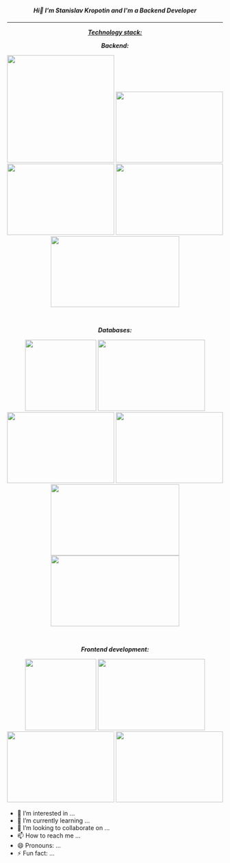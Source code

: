 <div id="header" align="center">
<h4><p><em><strong>Hi👋 I'm Stanislav Kropotin and I'm a Backend Developer</strong></em></p><h4></div>
<hr>
<div id="header" align="center">
<p><span style="text-decoration: underline;"><em><strong>Technology stack:</strong></em></span></p></div>
<div id="header" align="center">
<p dir="auto"><em><strong>Backend:</strong></em></p></div>
<div id="header" align="center">
  <img src="https://github.com/StanislavKropotin/images/blob/main/python.PNG?raw=true" width="250"/>
  <img src="https://github.com/StanislavKropotin/images/blob/main/fastapi.PNG?raw=true" height="165.5" width="250"/>
  <img src="https://github.com/StanislavKropotin/images/blob/main/django.PNG?raw=true" height="165.5" width="250"/>
  <img src="https://github.com/StanislavKropotin/images/blob/main/celery.PNG?raw=true" height="165.5" width="250"/>
  <img src="https://github.com/StanislavKropotin/images/blob/main/SQLAlchimy.PNG?raw=true" height="165.5" width="300"/>
</div>
  
<p style="text-align: right;">&nbsp;</p>

<div id="header" align="center">
<p dir="auto"><em><strong>Databases:</strong></em></p></div>
<div id="header" align="center">
  <img src="https://github.com/StanislavKropotin/images/blob/main/posqre.PNG?raw=true" height="165.5 width="250"/>
  <img src="https://github.com/StanislavKropotin/images/blob/main/pgadmin.PNG?raw=true" height="165.5" width="250"/>
  <img src="https://github.com/StanislavKropotin/images/blob/main/sql.PNG?raw=true" height="165.5" width="250"/>
  <img src="https://github.com/StanislavKropotin/images/blob/main/sqlite.PNG?raw=true" height="165.5" width="250"/>
  <img src="https://github.com/StanislavKropotin/images/blob/main/Mysql.PNG?raw=true" height="165.5" width="300"/>
  <img src="https://github.com/StanislavKropotin/images/blob/main/redis.PNG?raw=true" height="165.5" width="300"/>
</div>

<p style="text-align: right;">&nbsp;</p>

<div id="header" align="center">
<p dir="auto"><em><strong>Frontend development:</strong></em></p></div>
<div id="header" align="center">
  <img src="https://github.com/StanislavKropotin/images/blob/main/javascript.PNG?raw=true" height="165.5 width="250"/>
  <img src="https://github.com/StanislavKropotin/images/blob/main/HTML5.PNG?raw=true" height="165.5" width="250"/>
  <img src="https://github.com/StanislavKropotin/images/blob/main/css.PNG?raw=true" height="165.5" width="250"/>
  <img src="https://github.com/StanislavKropotin/images/blob/main/react.PNG?raw=true" height="165.5" width="250"/>
</div>




- 👀 I’m interested in ...
- 🌱 I’m currently learning ...
- 💞️ I’m looking to collaborate on ...
- 📫 How to reach me ...
- 😄 Pronouns: ...
- ⚡ Fun fact: ...

<!---
StanislavKropotin/StanislavKropotin is a ✨ special ✨ repository because its `README.md` (this file) appears on your GitHub profile.
You can click the Preview link to take a look at your changes.
--->
